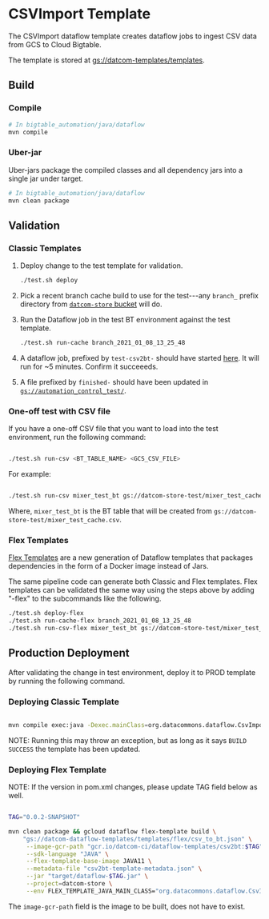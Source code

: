 # CSVImport Template

The CSVImport dataflow template creates dataflow jobs to ingest CSV data from
GCS to Cloud Bigtable.

The template is stored at [gs://datcom-templates/templates](https://pantheon.corp.google.com/storage/browser/datcom-templates/templates).

## Build

### Compile

```sh
# In bigtable_automation/java/dataflow
mvn compile
```

### Uber-jar

Uber-jars package the compiled classes and all dependency jars into a single jar under target.

```sh
# In bigtable_automation/java/dataflow
mvn clean package
```

## Validation

### Classic Templates

1.  Deploy change to the test template for validation.

    ```sh
    ./test.sh deploy
    ```

2.  Pick a recent branch cache build to use for the test---any `branch_` prefix
    directory from [`datcom-store`
    bucket](https://pantheon.corp.google.com/storage/browser/datcom-store;tab=objects)
    will do.

3.  Run the Dataflow job in the test BT environment against the test template.

    ```sh
    ./test.sh run-cache branch_2021_01_08_13_25_48
    ```

4.  A dataflow job, prefixed by `test-csv2bt-` should have started
    [here](https://pantheon.corp.google.com/dataflow/jobs?project=google.com:datcom-store-dev).
    It will run for ~5 minutes. Confirm it succeeeds.

5.  A file prefixed by `finished-` should have been updated in
    [`gs://automation_control_test/`](https://pantheon.corp.google.com/storage/browser/automation_control_test?project=google.com:datcom-store-dev).

### One-off test with CSV file

If you have a one-off CSV file that you want to load into the test environment,
run the following command:

```sh

./test.sh run-csv <BT_TABLE_NAME> <GCS_CSV_FILE>

```

For example:

```sh

./test.sh run-csv mixer_test_bt gs://datcom-store-test/mixer_test_cache.csv

```

Where, `mixer_test_bt` is the BT table that will be created from
`gs://datcom-store-test/mixer_test_cache.csv`.

### Flex Templates

[Flex Templates](https://cloud.google.com/dataflow/docs/guides/templates/using-flex-templates) are a new generation of Dataflow templates that packages dependencies in the form of a Docker image instead of Jars.

The same pipeline code can generate both Classic and Flex templates. Flex templates can be validated the same way using the steps above by adding "-flex" to the subcommands like the following.

```sh
./test.sh deploy-flex
./test.sh run-cache-flex branch_2021_01_08_13_25_48
./test.sh run-csv-flex mixer_test_bt gs://datcom-store-test/mixer_test_cache.csv
```

## Production Deployment

After validating the change in test environment, deploy it to PROD template by
running the following command.

### Deploying Classic Template

```sh

mvn compile exec:java -Dexec.mainClass=org.datacommons.dataflow.CsvImport -Dexec.args="--runner=DataflowRunner --project=datcom-store --stagingLocation=gs://datcom-templates/staging --templateLocation=gs://datcom-templates/templates/csv_to_bt --region=us-central1 --usePublicIps=false"

```

NOTE: Running this may throw an exception, but as long as it says `BUILD
SUCCESS` the template has been updated.

### Deploying Flex Template

NOTE: If the version in pom.xml changes, please update TAG field below as well.

```sh

TAG="0.0.2-SNAPSHOT"

mvn clean package && gcloud dataflow flex-template build \
    "gs://datcom-dataflow-templates/templates/flex/csv_to_bt.json" \
     --image-gcr-path "gcr.io/datcom-ci/dataflow-templates/csv2bt:$TAG" \
     --sdk-language "JAVA" \
     --flex-template-base-image JAVA11 \
     --metadata-file "csv2bt-template-metadata.json" \
     --jar "target/dataflow-$TAG.jar" \
     --project=datcom-store \
     --env FLEX_TEMPLATE_JAVA_MAIN_CLASS="org.datacommons.dataflow.CsvImport"

```

The `image-gcr-path` field is the image to be built, does not have to exist.
